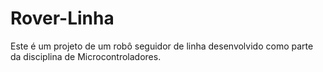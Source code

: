 # Rover-Linha
Este é um projeto de um robô seguidor de linha desenvolvido como parte da disciplina de Microcontroladores.
